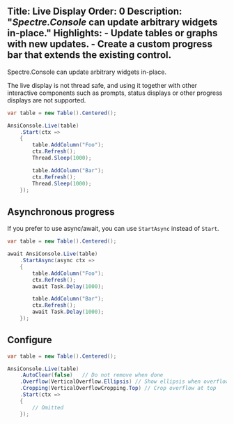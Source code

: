 Title: Live Display
Order: 0
Description: "*Spectre.Console* can update arbitrary widgets in-place."
Highlights:
    - Update tables or graphs with new updates.
    - Create a custom progress bar that extends the existing control.
---

Spectre.Console can update arbitrary widgets in-place.

<?# AsciiCast cast="live" /?>

<?# Alert ?>
  The live display is not 
  thread safe, and using it together with other interactive components such as 
  prompts, status displays or other progress displays are not supported.
<?#/ Alert ?>

```csharp
var table = new Table().Centered();

AnsiConsole.Live(table)
    .Start(ctx => 
    {
        table.AddColumn("Foo");
        ctx.Refresh();
        Thread.Sleep(1000);

        table.AddColumn("Bar");
        ctx.Refresh();
        Thread.Sleep(1000);
    });
```

## Asynchronous progress

If you prefer to use async/await, you can use `StartAsync` instead of `Start`.

```csharp
var table = new Table().Centered();

await AnsiConsole.Live(table)
    .StartAsync(async ctx => 
    {
        table.AddColumn("Foo");
        ctx.Refresh();
        await Task.Delay(1000);

        table.AddColumn("Bar");
        ctx.Refresh();
        await Task.Delay(1000);
    });
```

## Configure

```csharp
var table = new Table().Centered();

AnsiConsole.Live(table)
    .AutoClear(false)   // Do not remove when done
    .Overflow(VerticalOverflow.Ellipsis) // Show ellipsis when overflowing
    .Cropping(VerticalOverflowCropping.Top) // Crop overflow at top
    .Start(ctx =>
    {
        // Omitted
    });
```